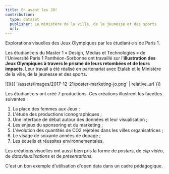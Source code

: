 ```yaml
---
title: En avant les JO!
contribution:
  type: dataset
  publisher: Le ministère de la ville, de la jeunesse et des sports
  url: 
---
```


Explorations visuelles des Jeux Olympiques par les étudiant·e·s de Paris 1.

<!--more-->

Les étudiant·e·s du Master 1 « Design, Médias et Technologies » de l'Université Paris 1 Panthéon-Sorbonne ont travaillé sur l'**illustration des Jeux Olympiques à travers le prisme de leurs retombées et de leurs impacts**. Leur travail a été réalisé en partenariat avec Etalab et le Ministère de la ville, de la jeunesse et des sports.

![]({{ '/assets/images/2017-12-21/poster-marketing-jo.png' | relative_url }})

Les étudiant·e·s ont créé 7 productions. Ces créations illustrent les facettes suivantes :

1. La place des femmes aux Jeux ;
2. L'étude des productions iconographiques ;
3. Une interface de débat autour des données et leur visualisation ;
4. Les enjeux du sponsoring et du marketing ;
5. L'évolution des quantités de CO2 rejetées dans les villes organisatrices ;
6. Le visage de soixante années de dopage ;
7. Les écueils et réussites environnementales.

Les créations visuelles ont aussi bien pris la forme de _posters_, de _clip vidéo_, de _datavisualisations_ et de _présentations_.

C'est un bon exemple d'utilisation d'open data dans un cadre pédagogique. 

<div data-udata-dataset-id="53699ebba3a729239d205f58"></div>
<div data-udata-dataset-id="57d587c5c751df66e397bae5"></div>
<div data-udata-dataset-id="536997aaa3a729239d204d5a"></div>


